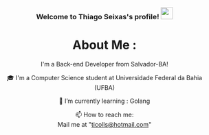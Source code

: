 <h3 align="center">
  Welcome to Thiago Seixas's profile!
  <img src="https://media.giphy.com/media/hvRJCLFzcasrR4ia7z/giphy.gif" width="28">
</h3>

<div align="center">
  
# About Me :

   I'm a Back-end Developer from Salvador-BA!
   
🎓 I'm a Computer Science student at Universidade Federal da Bahia (UFBA)
  
🌱 I’m currently learning : Golang

  📫 How to reach me:  
  Mail me at "ticolls@hotmail.com" 
  
</div>
